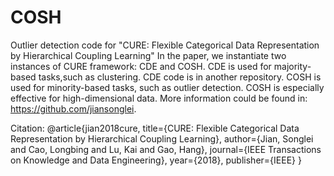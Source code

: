 # COSH
Outlier detection code for "CURE: Flexible Categorical Data Representation by Hierarchical Coupling Learning"
In the paper, we instantiate two instances of CURE framework: CDE and COSH.
CDE is used for majority-based tasks,such as clustering. CDE code is in another repository.
COSH is used for minority-based tasks, such as outlier detection.
COSH is especially effective for high-dimensional data.
More information could be found in: https://github.com/jiansonglei.

Citation:
@article{jian2018cure, title={CURE: Flexible Categorical Data Representation by Hierarchical Coupling Learning}, author={Jian, Songlei and Cao, Longbing and Lu, Kai and Gao, Hang}, journal={IEEE Transactions on Knowledge and Data Engineering}, year={2018}, publisher={IEEE} }

